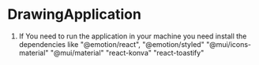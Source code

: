 # DrawingApplication
1. If You need to run the application in your machine you need install the dependencies like 
    "@emotion/react",
    "@emotion/styled"
    "@mui/icons-material"
    "@mui/material"
    "react-konva"
    "react-toastify"

